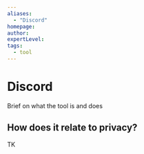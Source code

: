 ```yaml
---
aliases:
  - "Discord"
homepage: 
author: 
expertLevel: 
tags:
  - tool
---
```

# Discord

Brief on what the tool is and does 

## How does it relate to privacy?

TK 

